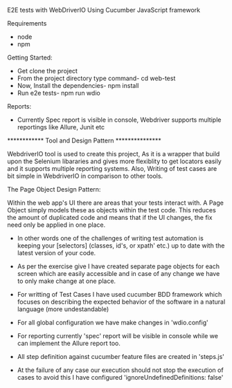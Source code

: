
E2E tests with WebDriverIO Using Cucumber JavaScript framework

Requirements
- node
- npm 

Getting Started:
- Get clone the project 
- From the project directory type command-    cd web-test
- Now, Install the dependencies-  npm install
- Run e2e tests-  npm run wdio
 
Reports:
- Currently Spec report is visible in console, Webdriver supports multiple reportings like Allure, Junit etc


************ Tool and Design Pattern ***************

WebdriverIO tool is used to create this project, As it is a wrapper that build upon the Selenium libararies and gives more flexiblity to get locators easily and it supports multiple reporting systems. Also, Writing of test cases are bit simple in WebdriverIO in comparison to other tools.

The Page Object Design Pattern:

Within the web app's UI there are areas that your tests interact with. A Page Object simply models these as objects within the test code. This reduces the amount of duplicated code and means that if the UI changes, the fix need only be applied in one place. 

- In other words one of the challenges of writing test automation is keeping your [selectors] (classes, id's, or xpath' etc.) up to date with the latest version of your code. 

- As per the exercise give I have created separate page objects for each screen which are easily accessible and in case of any change we have to only make change at one place.

- For writting of Test Cases I have used cucumber BDD framework which focuses on describing the expected behavior of the software in a natural language (more undestandable)

- For all global configuration we have make changes in 'wdio.config' 

- For reporting currently 'spec' report will be visible in console while we can implement the Allure report too.

- All step definition against cucumber feature files are created in 'steps.js'

- At the failure of any case our execution should not stop the execution of cases to avoid this I have configured 'ignoreUndefinedDefinitions: false'

